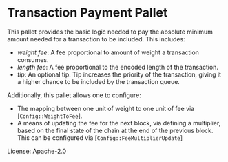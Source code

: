 # Transaction Payment Pallet

This pallet provides the basic logic needed to pay the absolute minimum amount needed for a
transaction to be included. This includes:

- _weight fee_: A fee proportional to amount of weight a transaction consumes.
- _length fee_: A fee proportional to the encoded length of the transaction.
- _tip_: An optional tip. Tip increases the priority of the transaction, giving it a higher
  chance to be included by the transaction queue.

Additionally, this pallet allows one to configure:

- The mapping between one unit of weight to one unit of fee via [`Config::WeightToFee`].
- A means of updating the fee for the next block, via defining a multiplier, based on the
  final state of the chain at the end of the previous block. This can be configured via
  [`Config::FeeMultiplierUpdate`]

License: Apache-2.0
